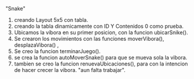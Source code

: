 "Snake"
1. creando Layout 5x5 con tabla.
2. creando la tabla dinamicamente con ID Y Contenidos 0 como prueba.
3. Ubicamos la víbora en su primer posicion, con la funcion ubicarSnike().
4. Se crearon los movimientos con las funciones moverVibora(), desplazaVibora() ,
5. Se creo la funcion terminarJuego().
6. se crea la funcion autoMoverSnake() para que se mueva sola la vibora.
7. tambien se creo la funcion renuevaUbicaciones(), para con la intencion de hacer crecer la vibora. "aun falta trabajar".
